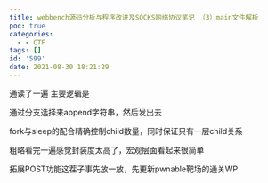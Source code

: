 ```yaml
---
title: webbench源码分析与程序改进及SOCKS网络协议笔记 （3）main文件解析
poc: true
categories:
  - - CTF
tags: []
id: '599'
date: 2021-08-30 18:21:29
---
```


通读了一遍 主要逻辑是

通过分支选择来append字符串，然后发出去

fork与sleep的配合精确控制child数量，同时保证只有一层child关系

粗略看完一遍感觉封装度太高了，宏观层面看起来很简单

拓展POST功能这茬子事先放一放，先更新pwnable靶场的通关WP